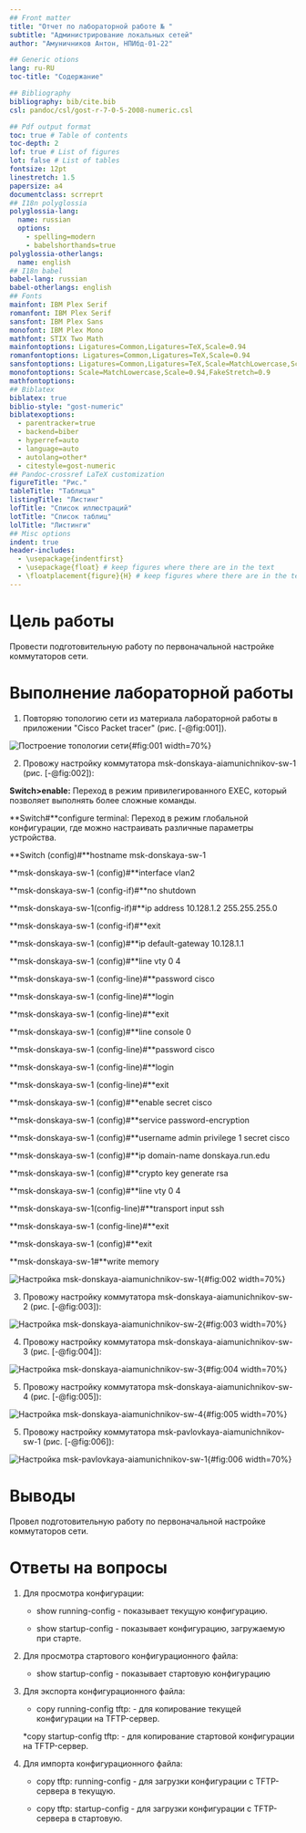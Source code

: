 ```yaml
---
## Front matter
title: "Отчет по лабораторной работе № "
subtitle: "Администрирование локальных сетей"
author: "Амуничников Антон, НПИбд-01-22"

## Generic otions
lang: ru-RU
toc-title: "Содержание"

## Bibliography
bibliography: bib/cite.bib
csl: pandoc/csl/gost-r-7-0-5-2008-numeric.csl

## Pdf output format
toc: true # Table of contents
toc-depth: 2
lof: true # List of figures
lot: false # List of tables
fontsize: 12pt
linestretch: 1.5
papersize: a4
documentclass: scrreprt
## I18n polyglossia
polyglossia-lang:
  name: russian
  options:
	- spelling=modern
	- babelshorthands=true
polyglossia-otherlangs:
  name: english
## I18n babel
babel-lang: russian
babel-otherlangs: english
## Fonts
mainfont: IBM Plex Serif
romanfont: IBM Plex Serif
sansfont: IBM Plex Sans
monofont: IBM Plex Mono
mathfont: STIX Two Math
mainfontoptions: Ligatures=Common,Ligatures=TeX,Scale=0.94
romanfontoptions: Ligatures=Common,Ligatures=TeX,Scale=0.94
sansfontoptions: Ligatures=Common,Ligatures=TeX,Scale=MatchLowercase,Scale=0.94
monofontoptions: Scale=MatchLowercase,Scale=0.94,FakeStretch=0.9
mathfontoptions:
## Biblatex
biblatex: true
biblio-style: "gost-numeric"
biblatexoptions:
  - parentracker=true
  - backend=biber
  - hyperref=auto
  - language=auto
  - autolang=other*
  - citestyle=gost-numeric
## Pandoc-crossref LaTeX customization
figureTitle: "Рис."
tableTitle: "Таблица"
listingTitle: "Листинг"
lofTitle: "Список иллюстраций"
lotTitle: "Список таблиц"
lolTitle: "Листинги"
## Misc options
indent: true
header-includes:
  - \usepackage{indentfirst}
  - \usepackage{float} # keep figures where there are in the text
  - \floatplacement{figure}{H} # keep figures where there are in the text
---
```


# Цель работы

Провести подготовительную работу по первоначальной настройке коммутаторов сети.

# Выполнение лабораторной работы

1. Повторяю топологию сети из материала лабораторной работы в приложении "Cisco Packet tracer" (рис. [-@fig:001]).

![Построение топологии сети](image/1.png){#fig:001 width=70%}

2. Провожу настройку коммутатора msk-donskaya-aiamunichnikov-sw-1 (рис. [-@fig:002]):

**Switch>enable:** Переход в режим привилегированного EXEC, который позволяет выполнять более сложные команды.

**Switch#**configure terminal: Переход в режим глобальной конфигурации, где можно настраивать различные параметры устройства.

**Switch (config)#**hostname msk-donskaya-sw-1

**msk-donskaya-sw-1 (config)#**interface vlan2

**msk-donskaya-sw-1 (config-if)#**no shutdown

**msk-donskaya-sw-1(config-if)#**ip address 10.128.1.2 255.255.255.0

**msk-donskaya-sw-1 (config-if)#**exit

**msk-donskaya-sw-1 (config)#**ip default-gateway 10.128.1.1

**msk-donskaya-sw-1 (config)#**line vty 0 4

**msk-donskaya-sw-1 (config-line)#**password cisco

**msk-donskaya-sw-1 (config-line)#**login

**msk-donskaya-sw-1 (config-line)#**exit

**msk-donskaya-sw-1 (config)#**line console 0

**msk-donskaya-sw-1 (config-line)#**password cisco

**msk-donskaya-sw-1 (config-line)#**login

**msk-donskaya-sw-1 (config-line)#**exit

**msk-donskaya-sw-1 (config)#**enable secret cisco

**msk-donskaya-sw-1 (config)#**service password-encryption

**msk-donskaya-sw-1 (config)#**username admin privilege 1 secret cisco

**msk-donskaya-sw-1 (config)#**ip domain-name donskaya.run.edu

**msk-donskaya-sw-1 (config)#**crypto key generate rsa

**msk-donskaya-sw-1 (config)#**line vty 0 4

**msk-donskaya-sw-1(config-line)#**transport input ssh

**msk-donskaya-sw-1 (config-line)#**exit

**msk-donskaya-sw-1 (config)#**exit

**msk-donskaya-sw-1#**write memory

![Наcтройка msk-donskaya-aiamunichnikov-sw-1](image/2.png){#fig:002 width=70%}

3. Провожу настройку коммутатора msk-donskaya-aiamunichnikov-sw-2 (рис. [-@fig:003]):

![Наcтройка msk-donskaya-aiamunichnikov-sw-2](image/3.png){#fig:003 width=70%}

4. Провожу настройку коммутатора msk-donskaya-aiamunichnikov-sw-3 (рис. [-@fig:004]):

![Наcтройка msk-donskaya-aiamunichnikov-sw-3](image/4.png){#fig:004 width=70%}

5. Провожу настройку коммутатора msk-donskaya-aiamunichnikov-sw-4 (рис. [-@fig:005]):

![Наcтройка msk-donskaya-aiamunichnikov-sw-4](image/5.png){#fig:005 width=70%}

5. Провожу настройку коммутатора msk-pavlovkaya-aiamunichnikov-sw-1 (рис. [-@fig:006]):

![Наcтройка msk-pavlovkaya-aiamunichnikov-sw-1](image/6.png){#fig:006 width=70%}

# Выводы

Провел подготовительную работу по первоначальной настройке коммутаторов сети.

# Ответы на вопросы

1. Для просмотра конфигурации:

    * show running-config - показывает текущую конфигурацию.
    
    * show startup-config - показывает конфигурацию, загружаемую при старте.
    
2. Для просмотра стартового конфигурационного файла:

    * show startup-config - показывает стартовую конфигурацию
    
3. Для экспорта конфигурационного файла:

    * copy running-config tftp: - для копирование текущей конфигурации на TFTP-сервер.
    
    *copy startup-config tftp: - для копирование стартовой конфигурации на TFTP-сервер.
    
4. Для импорта конфигурационного файла:

    * copy tftp: running-config - для загрузки конфигурации с TFTP-сервера в текущую.
    
    * copy tftp: startup-config - для загрузки конфигурации с TFTP-сервера в стартовую.

